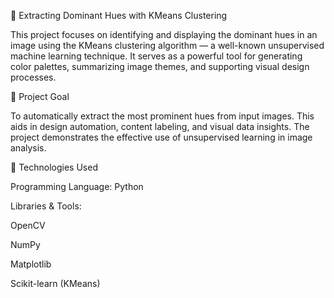 
🎨 Extracting Dominant Hues with KMeans Clustering

This project focuses on identifying and displaying the dominant hues in an image using the KMeans clustering algorithm — a well-known unsupervised machine learning technique. It serves as a powerful tool for generating color palettes, summarizing image themes, and supporting visual design processes.

📌 Project Goal

To automatically extract the most prominent hues from input images. This aids in design automation, content labeling, and visual data insights. The project demonstrates the effective use of unsupervised learning in image analysis.

🧰 Technologies Used

Programming Language: Python

Libraries & Tools:

OpenCV

NumPy

Matplotlib

Scikit-learn (KMeans)


